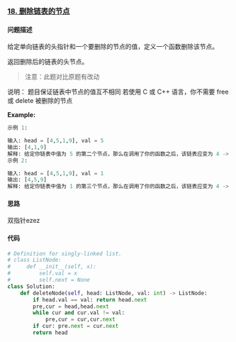 ### [18. 删除链表的节点](https://leetcode-cn.com/problems/shan-chu-lian-biao-de-jie-dian-lcof/)

#### 问题描述
给定单向链表的头指针和一个要删除的节点的值，定义一个函数删除该节点。

返回删除后的链表的头节点。

>注意：此题对比原题有改动 

说明：
题目保证链表中节点的值互不相同
若使用 C 或 C++ 语言，你不需要 free 或 delete 被删除的节点

**Example:**
```python
示例 1:

输入: head = [4,5,1,9], val = 5
输出: [4,1,9]
解释: 给定你链表中值为 5 的第二个节点，那么在调用了你的函数之后，该链表应变为 4 -> 1 -> 9.
示例 2:

输入: head = [4,5,1,9], val = 1
输出: [4,5,9]
解释: 给定你链表中值为 1 的第三个节点，那么在调用了你的函数之后，该链表应变为 4 -> 5 -> 9.
```

#### 思路
双指针ezez

#### 代码

```python
# Definition for singly-linked list.
# class ListNode:
#     def __init__(self, x):
#         self.val = x
#         self.next = None
class Solution:
    def deleteNode(self, head: ListNode, val: int) -> ListNode:
        if head.val == val: return head.next
        pre,cur = head,head.next
        while cur and cur.val != val:
            pre,cur = cur,cur.next
        if cur: pre.next = cur.next
        return head
```